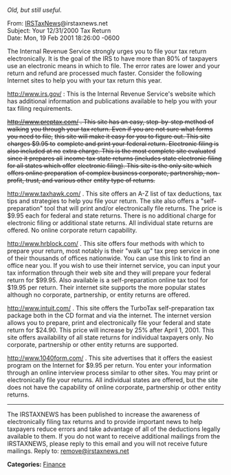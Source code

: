 <div id="wikitext">

*Old, but still useful.*

From: <span
class="wikiword">[IRSTaxNews](http://wiki.tamouse.org?n=Main.IRSTaxNews)</span>@irstaxnews.net\
Subject: Your 12/31/2000 Tax Return\
Date: Mon, 19 Feb 2001 18:26:00 -0600

The Internal Revenue Service strongly urges you to file your tax return
electronically. It is the goal of the IRS to have more than 80% of
taxpayers use an electronic means in which to file. The error rates are
lower and your return and refund are processed much faster. Consider the
following Internet sites to help you with your tax return this year.

<http://www.irs.gov/> : This is the Internal Revenue Service's website
which has additional information and publications available to help you
with your tax filing requirements.

~~<http://www.preptax.com/> . This site has an easy, step-by-step method
of walking~~ ~~you through your tax return. Even if you are not sure
what forms you need to file,~~ ~~this site will make it easy for you to
figure out. This site charges \$9.95 to~~ ~~complete and print your
federal return. Electronic filing is also included at no~~ ~~extra
charge. This is the most complete site evaluated since it prepares all~~
~~income tax state returns (includes state electronic filing for all
states which offer~~ ~~electronic filing). This site is the only site
which offers online preparation~~ ~~of complex business corporate,
partnership, non-profit, trust, and various other~~ ~~entity type of
returns.~~

<http://www.taxhawk.com/> . This site offers an A-Z list of tax
deductions, tax tips and strategies to help you file your return. The
site also offers a "self-preparation" tool that will print and/or
electronically file returns. The price is \$9.95 each for federal and
state returns. There is no additional charge for electronic filing or
additional state returns. All individual state returns are offered. No
online corporate return capability.

<http://www.hrblock.com/> . This site offers four methods with which to
prepare your return, most notably is their "walk up" tax prep service in
one of their thousands of offices nationwide. You can use this link to
find an office near you. If you wish to use their internet service, you
can input your tax information through their web site and they will
prepare your federal return for \$99.95. Also available is a
self-preparation online tax tool for \$19.95 per return. Their internet
site supports the more popular states although no corporate,
partnership, or entity returns are offered.

<http://www.intuit.com/> . This site offers the TurboTax
self-preparation tax package both in the CD format and via the internet.
The internet version allows you to prepare, print and electronically
file your federal and state return for \$24.90. This price will increase
by 25% after April 1, 2001. This site offers availability of all state
returns for individual taxpayers only. No corporate, partnership or
other entity returns are supported.

<http://www.1040form.com/> . This site advertises that it offers the
easiest program on the Internet for \$9.95 per return. You enter your
information through an online interview process similar to other sites.
You may print or electronically file your returns. All individual states
are offered, but the site does not have the capability of online
corporate, partnership or other entity returns.

---

The IRSTAXNEWS has been published to increase the awareness of
electronically filing tax returns and to provide important news to help
taxpayers reduce errors and take advantage of all of the deductions
legally available to them. If you do not want to receive additional
mailings from the IRSTAXNEWS, please reply to this email and you will
not receive future mailings. Reply to: remove@irstaxnews.net

<span class="frame lfloat"> **Categories:**
[Finance](http://wiki.tamouse.org?n=Category.Finance)</span>

</div>
